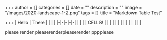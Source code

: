 +++
author = []
categories = []
date = ""
description = ""
image = "/images/2020-landscape-1-2.png"
tags = []
title = "Markdown Table Test"

+++
| Hello | There |  |  |  |
|-|-|-|-|-|
|  |  |  | CELLS! |  |
|  |  |  |  |  |
|  |  |  |  |  |

please render pleaserenderpleaserender pppplease
